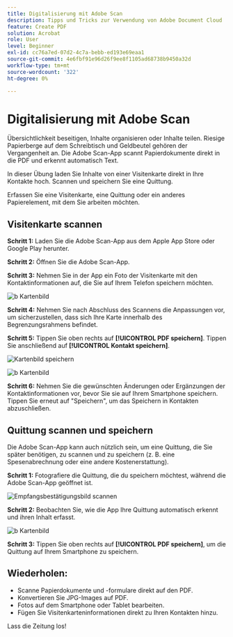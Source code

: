 ```yaml
---
title: Digitalisierung mit Adobe Scan
description: Tipps und Tricks zur Verwendung von Adobe Document Cloud
feature: Create PDF
solution: Acrobat
role: User
level: Beginner
exl-id: cc76a7ed-07d2-4c7a-bebb-ed193e69eaa1
source-git-commit: 4e6fbf91e96d26f9ee8f1105ad68738b9450a32d
workflow-type: tm+mt
source-wordcount: '322'
ht-degree: 0%

---
```


# Digitalisierung mit Adobe Scan

Übersichtlichkeit beseitigen, Inhalte organisieren oder Inhalte teilen. Riesige Papierberge auf dem Schreibtisch und Geldbeutel gehören der Vergangenheit an. Die Adobe Scan-App scannt Papierdokumente direkt in die PDF und erkennt automatisch Text.

In dieser Übung laden Sie Inhalte von einer Visitenkarte direkt in Ihre Kontakte hoch. Scannen und speichern Sie eine Quittung.

Erfassen Sie eine Visitenkarte, eine Quittung oder ein anderes Papierelement, mit dem Sie arbeiten möchten.

## Visitenkarte scannen

**Schritt 1:** Laden Sie die Adobe Scan-App aus dem Apple App Store oder Google Play herunter.

**Schritt 2:** Öffnen Sie die Adobe Scan-App.

**Schritt 3:** Nehmen Sie in der App ein Foto der Visitenkarte mit den Kontaktinformationen auf, die Sie auf Ihrem Telefon speichern möchten.

![b Kartenbild](assets/scanbcard.png)


**Schritt 4:** Nehmen Sie nach Abschluss des Scannens die Anpassungen vor, um sicherzustellen, dass sich Ihre Karte innerhalb des Begrenzungsrahmens befindet.

**Schritt 5:** Tippen Sie oben rechts auf **[!UICONTROL PDF speichern]**. Tippen Sie anschließend auf **[!UICONTROL Kontakt speichern]**.


![Kartenbild speichern](assets/savecontact.jpg)

![b Kartenbild](assets/savecontact.png)

**Schritt 6:** Nehmen Sie die gewünschten Änderungen oder Ergänzungen der Kontaktinformationen vor, bevor Sie sie auf Ihrem Smartphone speichern. Tippen Sie erneut auf &quot;Speichern&quot;, um das Speichern in Kontakten abzuschließen.

## Quittung scannen und speichern

Die Adobe Scan-App kann auch nützlich sein, um eine Quittung, die Sie später benötigen, zu scannen und zu speichern (z. B. eine Spesenabrechnung oder eine andere Kostenerstattung).

**Schritt 1:** Fotografiere die Quittung, die du speichern möchtest, während die Adobe Scan-App geöffnet ist.

![Empfangsbestätigungsbild ](assets/scanreceipt.png) scannen


**Schritt 2:** Beobachten Sie, wie die App Ihre Quittung automatisch erkennt und ihren Inhalt erfasst.

![b Kartenbild](assets/receiptoutput.jpg)

**Schritt 3:** Tippen Sie oben rechts auf **[!UICONTROL PDF speichern]**, um die Quittung auf Ihrem Smartphone zu speichern.


## Wiederholen:

* Scanne Papierdokumente und -formulare direkt auf den PDF.
* Konvertieren Sie JPG-Images auf PDF.
* Fotos auf dem Smartphone oder Tablet bearbeiten.
* Fügen Sie Visitenkarteninformationen direkt zu Ihren Kontakten hinzu.

Lass die Zeitung los!
